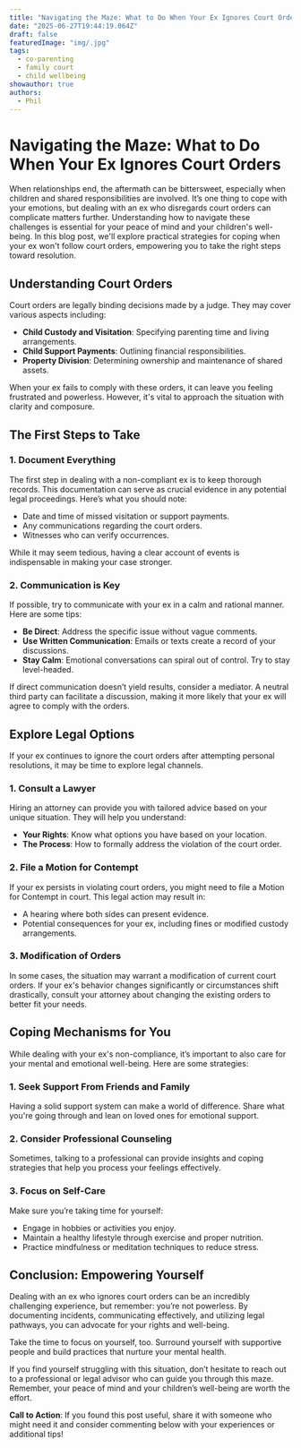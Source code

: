 ```yaml
---
title: "Navigating the Maze: What to Do When Your Ex Ignores Court Orders"
date: "2025-06-27T19:44:19.064Z"
draft: false
featuredImage: "img/.jpg"
tags:
  - co-parenting
  - family court
  - child wellbeing
showauthor: true
authors:
  - Phil
---
```


# Navigating the Maze: What to Do When Your Ex Ignores Court Orders

When relationships end, the aftermath can be bittersweet, especially when children and shared responsibilities are involved. It’s one thing to cope with your emotions, but dealing with an ex who disregards court orders can complicate matters further. Understanding how to navigate these challenges is essential for your peace of mind and your children's well-being. In this blog post, we'll explore practical strategies for coping when your ex won't follow court orders, empowering you to take the right steps toward resolution.

## Understanding Court Orders 

Court orders are legally binding decisions made by a judge. They may cover various aspects including:
- **Child Custody and Visitation**: Specifying parenting time and living arrangements.
- **Child Support Payments**: Outlining financial responsibilities.
- **Property Division**: Determining ownership and maintenance of shared assets.

When your ex fails to comply with these orders, it can leave you feeling frustrated and powerless. However, it's vital to approach the situation with clarity and composure.

## The First Steps to Take

### 1. Document Everything

The first step in dealing with a non-compliant ex is to keep thorough records. This documentation can serve as crucial evidence in any potential legal proceedings. Here’s what you should note:
- Date and time of missed visitation or support payments.
- Any communications regarding the court orders.
- Witnesses who can verify occurrences.

While it may seem tedious, having a clear account of events is indispensable in making your case stronger.

### 2. Communication is Key

If possible, try to communicate with your ex in a calm and rational manner. Here are some tips:
- **Be Direct**: Address the specific issue without vague comments.
- **Use Written Communication**: Emails or texts create a record of your discussions.
- **Stay Calm**: Emotional conversations can spiral out of control. Try to stay level-headed.

If direct communication doesn’t yield results, consider a mediator. A neutral third party can facilitate a discussion, making it more likely that your ex will agree to comply with the orders.

## Explore Legal Options

If your ex continues to ignore the court orders after attempting personal resolutions, it may be time to explore legal channels. 

### 1. Consult a Lawyer

Hiring an attorney can provide you with tailored advice based on your unique situation. They will help you understand:
- **Your Rights**: Know what options you have based on your location.
- **The Process**: How to formally address the violation of the court order.

### 2. File a Motion for Contempt

If your ex persists in violating court orders, you might need to file a Motion for Contempt in court. This legal action may result in:
- A hearing where both sides can present evidence.
- Potential consequences for your ex, including fines or modified custody arrangements.

### 3. Modification of Orders

In some cases, the situation may warrant a modification of current court orders. If your ex's behavior changes significantly or circumstances shift drastically, consult your attorney about changing the existing orders to better fit your needs.

## Coping Mechanisms for You

While dealing with your ex's non-compliance, it’s important to also care for your mental and emotional well-being. Here are some strategies:

### 1. Seek Support From Friends and Family

Having a solid support system can make a world of difference. Share what you're going through and lean on loved ones for emotional support.

### 2. Consider Professional Counseling

Sometimes, talking to a professional can provide insights and coping strategies that help you process your feelings effectively. 

### 3. Focus on Self-Care

Make sure you’re taking time for yourself:
- Engage in hobbies or activities you enjoy.
- Maintain a healthy lifestyle through exercise and proper nutrition.
- Practice mindfulness or meditation techniques to reduce stress.

## Conclusion: Empowering Yourself

Dealing with an ex who ignores court orders can be an incredibly challenging experience, but remember: you’re not powerless. By documenting incidents, communicating effectively, and utilizing legal pathways, you can advocate for your rights and well-being.

Take the time to focus on yourself, too. Surround yourself with supportive people and build practices that nurture your mental health.

If you find yourself struggling with this situation, don’t hesitate to reach out to a professional or legal advisor who can guide you through this maze. Remember, your peace of mind and your children’s well-being are worth the effort. 

**Call to Action**: If you found this post useful, share it with someone who might need it and consider commenting below with your experiences or additional tips!

